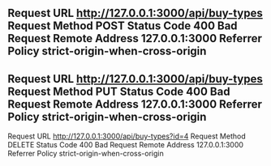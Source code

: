 Request URL
http://127.0.0.1:3000/api/buy-types
Request Method
POST
Status Code
400 Bad Request
Remote Address
127.0.0.1:3000
Referrer Policy
strict-origin-when-cross-origin
----------
Request URL
http://127.0.0.1:3000/api/buy-types
Request Method
PUT
Status Code
400 Bad Request
Remote Address
127.0.0.1:3000
Referrer Policy
strict-origin-when-cross-origin
-----
Request URL
http://127.0.0.1:3000/api/buy-types?id=4
Request Method
DELETE
Status Code
400 Bad Request
Remote Address
127.0.0.1:3000
Referrer Policy
strict-origin-when-cross-origin